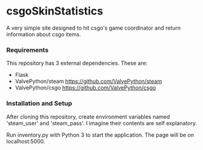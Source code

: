 # csgoSkinStatistics

A very simple site designed to hit csgo's game coordinator and return information about csgo items.

### Requirements

This repository has 3 external dependencies. These are:
+ Flask
+ ValvePython/steam https://github.com/ValvePython/steam
+ ValvePython/csgo https://github.com/ValvePython/csgo

### Installation and Setup

After cloning this repository, create environment variables named 'steam_user' and 'steam_pass'. I imagine their contents are self explanatory.

Run inventory.py with Python 3 to start the application. The page will be on localhost:5000.
